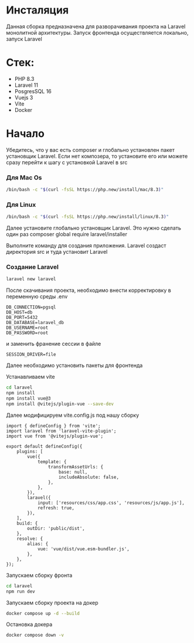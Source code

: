 # Инсталяция

Данная сборка предназначена для разворачивания проекта на Laravel монолитной архитектуры.
Запуск фронтенда осуществляется локально, запуск Laravel 

# Стек:
- PHP 8.3
- Laravel 11
- PosgresSQL 16
- Vuejs 3
- Vite
- Docker



# Начало

Убедитесь, что у вас есть composer и глобально установлен пакет установщик Laravel.
Если нет композера, то установите его или можете сразу перейти к шагу с установкой Laravel в src

### Для Mac Os
```bash
/bin/bash -c "$(curl -fsSL https://php.new/install/mac/8.3)"
```

### Для Linux
```bash
/bin/bash -c "$(curl -fsSL https://php.new/install/linux/8.3)"
```

Далее установите глобально установщик Laravel. Это нужно сделать один раз
composer global require laravel/installer

Выполните команду для создания приложения. Laravel создаст директория src и туда установит Laravel


### Создание Laravel
```bash
laravel new laravel
```

После скачивания проекта, необходимо внести корректировку в переменную среды  .env

```jsunicoderegexp
DB_CONNECTION=pgsql
DB_HOST=db
DB_PORT=5432
DB_DATABASE=laravel_db
DB_USERNAME=root
DB_PASSWORD=root
```

и заменить франение сессии в файле

```jsunicoderegexp
SESSION_DRIVER=file
```

Далее необходимо установить пакеты для фронтенда

Устанавливаем vite

```bash
cd laravel
npm install
npm install vue@3
npm install @vitejs/plugin-vue --save-dev
```

Далее модифицируем vite.config.js под нашу сборку

```jsunicoderegexp
import { defineConfig } from 'vite';
import laravel from 'laravel-vite-plugin';
import vue from '@vitejs/plugin-vue';

export default defineConfig({
    plugins: [
        vue({
            template: {
                transformAssetUrls: {
                    base: null,
                    includeAbsolute: false,
                },
            },
        }),
        laravel({
            input: ['resources/css/app.css', 'resources/js/app.js'],
            refresh: true,
        }),
    ],
    build: {
        outDir: 'public/dist',
    },
    resolve: {
        alias: {
            vue: 'vue/dist/vue.esm-bundler.js',
        },
    },
});
```

Запускаем сборку фронта
```bash
cd laravel
npm run dev
```
Запускаем сборку проекта на докер
```bash
docker compose up -d --build
```

Остановка докера
```bash
docker compose down -v
```
